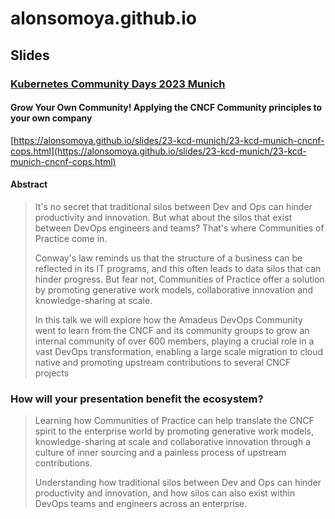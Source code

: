 # alonsomoya.github.io

## Slides
### [Kubernetes Community Days 2023 Munich](https://www.kcdmunich.com/)
#### Grow Your Own Community! Applying the CNCF Community principles to your own company

[https://alonsomoya.github.io/slides/23-kcd-munich/23-kcd-munich-cncnf-cops.html](https://alonsomoya.github.io/slides/23-kcd-munich/23-kcd-munich-cncnf-cops.html)

#### Abstract
> It's no secret that traditional silos between Dev and Ops can hinder productivity and innovation. But what about the silos that exist between DevOps engineers and teams? That's where Communities of Practice come in.
>
> Conway's law reminds us that the structure of a business can be reflected in its IT programs, and this often leads to data silos that can hinder progress. But fear not, Communities of Practice offer a solution by promoting generative work models, collaborative innovation and knowledge-sharing at scale.
>
> In this talk we will explore how the Amadeus DevOps Community went to learn from the CNCF and its community groups to grow an internal community of over 600 members, playing a crucial role in a vast DevOps transformation, enabling a large scale migration to cloud native and promoting upstream contributions to several CNCF projects

### How will your presentation benefit the ecosystem?
> Learning how Communities of Practice can help translate the CNCF spirit to the enterprise world by promoting generative work models, knowledge-sharing at scale and collaborative innovation through a culture of inner sourcing and a painless process of upstream contributions.
>
> Understanding how traditional silos between Dev and Ops can hinder productivity and innovation, and how silos can also exist within DevOps teams and engineers across an enterprise.
